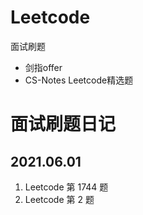 # Leetcode

面试刷题

- 剑指offer
- CS-Notes Leetcode精选题



# 面试刷题日记

## 2021.06.01

1. Leetcode 第 1744 题
2. Leetcode 第 2 题